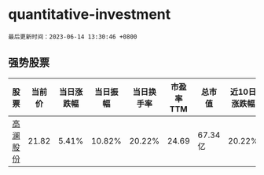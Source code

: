 # quantitative-investment

`最后更新时间：2023-06-14 13:30:46 +0800`

## 强势股票

|股票|当前价|当日涨跌幅|当日振幅|当日换手率|市盈率TTM|总市值|近10日涨跌幅|
|----|----|----|----|----|----|----|----|
|[高澜股份](https://xueqiu.com/S/SZ300499)|21.82|5.41%|10.82%|20.22%|24.69|67.34亿|20.22%|
